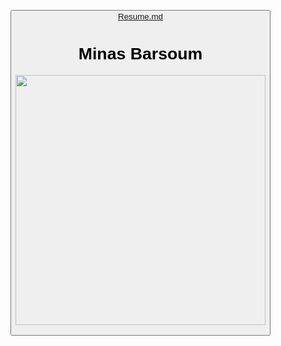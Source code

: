 <p align="right">
<button><a href="Resume" title="Resume">Resume.md</a>
</p>


#                                                    Minas Barsoum
<p align="center">
<img src="https://user-images.githubusercontent.com/60366288/76112912-c3106f00-5fa8-11ea-9b1f-be5811854359.JPG" width="400">
</p>



